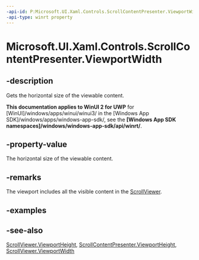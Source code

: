 ```yaml
---
-api-id: P:Microsoft.UI.Xaml.Controls.ScrollContentPresenter.ViewportWidth
-api-type: winrt property
---
```


<!-- Property syntax
public double ViewportWidth { get; }
-->

# Microsoft.UI.Xaml.Controls.ScrollContentPresenter.ViewportWidth

## -description
Gets the horizontal size of the viewable content.

**This documentation applies to WinUI 2 for UWP** for [WinUI]/windows/apps/winui/winui3/ in the [Windows App SDK]/windows/apps/windows-app-sdk/, see the **[Windows App SDK namespaces]/windows/windows-app-sdk/api/winrt/**.

## -property-value
The horizontal size of the viewable content.

## -remarks
The viewport includes all the visible content in the [ScrollViewer](scrollviewer.md).

## -examples

## -see-also
[ScrollViewer.ViewportHeight](scrollviewer_viewportheight.md), [ScrollContentPresenter.ViewportHeight](scrollcontentpresenter_viewportheight.md), [ScrollViewer.ViewportWidth](scrollviewer_viewportwidth.md)
